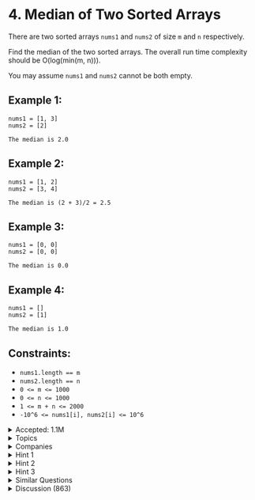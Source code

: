 # 4. Median of Two Sorted Arrays

There are two sorted arrays `nums1` and `nums2` of size `m` and `n` respectively.

Find the median of the two sorted arrays. The overall run time complexity should be O(log(min(m, n))).

You may assume `nums1` and `nums2` cannot be both empty.

## Example 1:

```
nums1 = [1, 3]
nums2 = [2]

The median is 2.0
```

## Example 2:

```
nums1 = [1, 2]
nums2 = [3, 4]

The median is (2 + 3)/2 = 2.5
```

## Example 3:

```
nums1 = [0, 0]
nums2 = [0, 0]

The median is 0.0
```

## Example 4:

```
nums1 = []
nums2 = [1]

The median is 1.0
```

## Constraints:

- `nums1.length == m`
- `nums2.length == n`
- `0 <= m <= 1000`
- `0 <= n <= 1000`
- `1 <= m + n <= 2000`
- `-10^6 <= nums1[i], nums2[i] <= 10^6`

<details>
  <summary>Accepted: 1.1M</summary>

  - **Submissions**: 3.6M
  - **Acceptance Rate**: 30.1%

</details>

<details>
  <summary>Topics</summary>

  - Array
  - Binary Search
  - Divide and Conquer

</details>

<details>
  <summary>Companies</summary>

  - Adobe
  - Amazon
  - Apple
  - Bloomberg
  - Facebook
  - Google
  - Microsoft

</details>

<details>
  <summary>Hint 1</summary>
  
  Use binary search to partition the arrays `nums1` and `nums2` into two parts such that `left_part` and `right_part` have equal lengths.

</details>

<details>
  <summary>Hint 2</summary>
  
  The partitioning index `i` in `nums1` and `j` in `nums2` should satisfy:
  - `left_part` includes elements from `nums1[0]` to `nums1[i-1]` and `nums2[0]` to `nums2[j-1]`.
  - `right_part` includes elements from `nums1[i]` to `nums1[m-1]` and `nums2[j]` to `nums2[n-1]`.

</details>

<details>
  <summary>Hint 3</summary>
  
  Adjust the partition indices based on binary search conditions to find the median efficiently.

</details>

<details>
  <summary>Similar Questions</summary>
  
  - 4.1 Find K-th Smallest Element in Union of Two Sorted Arrays
  - 327. Count of Range Sum
  - 480. Sliding Window Median
  - 658. Find K Closest Elements

</details>

<details>
  <summary>Discussion (863)</summary>
  
  Check out the discussion section for community insights and additional solutions.

</details>